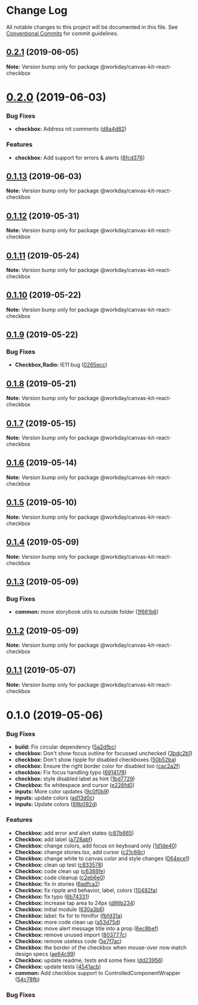 # Change Log

All notable changes to this project will be documented in this file.
See [Conventional Commits](https://conventionalcommits.org) for commit guidelines.

## [0.2.1](https://ghe.megaleo.com/design/canvas-kit-react/tree/master/modules/canvas-kit-react-checkbox/compare/@workday/canvas-kit-react-checkbox@0.2.0...@workday/canvas-kit-react-checkbox@0.2.1) (2019-06-05)

**Note:** Version bump only for package @workday/canvas-kit-react-checkbox





# [0.2.0](https://ghe.megaleo.com/design/canvas-kit-react/tree/master/modules/canvas-kit-react-checkbox/compare/@workday/canvas-kit-react-checkbox@0.1.13...@workday/canvas-kit-react-checkbox@0.2.0) (2019-06-03)


### Bug Fixes

* **checkbox:** Address nit comments ([d8a4d82](https://ghe.megaleo.com/design/canvas-kit-react/tree/master/modules/canvas-kit-react-checkbox/commits/d8a4d82))


### Features

* **checkbox:** Add support for errors & alerts ([8fcd376](https://ghe.megaleo.com/design/canvas-kit-react/tree/master/modules/canvas-kit-react-checkbox/commits/8fcd376))





## [0.1.13](https://ghe.megaleo.com/design/canvas-kit-react/tree/master/modules/canvas-kit-react-checkbox/compare/@workday/canvas-kit-react-checkbox@0.1.12...@workday/canvas-kit-react-checkbox@0.1.13) (2019-06-03)

**Note:** Version bump only for package @workday/canvas-kit-react-checkbox





## [0.1.12](https://ghe.megaleo.com/design/canvas-kit-react/tree/master/modules/canvas-kit-react-checkbox/compare/@workday/canvas-kit-react-checkbox@0.1.11...@workday/canvas-kit-react-checkbox@0.1.12) (2019-05-31)

**Note:** Version bump only for package @workday/canvas-kit-react-checkbox





## [0.1.11](https://ghe.megaleo.com/design/canvas-kit-react/tree/master/modules/canvas-kit-react-checkbox/compare/@workday/canvas-kit-react-checkbox@0.1.10...@workday/canvas-kit-react-checkbox@0.1.11) (2019-05-24)

**Note:** Version bump only for package @workday/canvas-kit-react-checkbox





## [0.1.10](https://ghe.megaleo.com/design/canvas-kit-react/tree/master/modules/canvas-kit-react-checkbox/compare/@workday/canvas-kit-react-checkbox@0.1.9...@workday/canvas-kit-react-checkbox@0.1.10) (2019-05-22)

**Note:** Version bump only for package @workday/canvas-kit-react-checkbox





## [0.1.9](https://ghe.megaleo.com/design/canvas-kit-react/tree/master/modules/canvas-kit-react-checkbox/compare/@workday/canvas-kit-react-checkbox@0.1.8...@workday/canvas-kit-react-checkbox@0.1.9) (2019-05-22)


### Bug Fixes

* **Checkbox,Radio:** IE11 bug ([0265ecc](https://ghe.megaleo.com/design/canvas-kit-react/tree/master/modules/canvas-kit-react-checkbox/commits/0265ecc))





## [0.1.8](https://ghe.megaleo.com/design/canvas-kit-react/tree/master/modules/canvas-kit-react-checkbox/compare/@workday/canvas-kit-react-checkbox@0.1.7...@workday/canvas-kit-react-checkbox@0.1.8) (2019-05-21)

**Note:** Version bump only for package @workday/canvas-kit-react-checkbox





## [0.1.7](https://ghe.megaleo.com/design/canvas-kit-react/tree/master/modules/canvas-kit-react-checkbox/compare/@workday/canvas-kit-react-checkbox@0.1.6...@workday/canvas-kit-react-checkbox@0.1.7) (2019-05-15)

**Note:** Version bump only for package @workday/canvas-kit-react-checkbox





## [0.1.6](https://ghe.megaleo.com/design/canvas-kit-react/tree/master/modules/canvas-kit-react-checkbox/compare/@workday/canvas-kit-react-checkbox@0.1.5...@workday/canvas-kit-react-checkbox@0.1.6) (2019-05-14)

**Note:** Version bump only for package @workday/canvas-kit-react-checkbox





## [0.1.5](https://ghe.megaleo.com/design/canvas-kit-react/tree/master/modules/canvas-kit-react-checkbox/compare/@workday/canvas-kit-react-checkbox@0.1.4...@workday/canvas-kit-react-checkbox@0.1.5) (2019-05-10)

**Note:** Version bump only for package @workday/canvas-kit-react-checkbox





## [0.1.4](https://ghe.megaleo.com/design/canvas-kit-react/tree/master/modules/canvas-kit-react-checkbox/compare/@workday/canvas-kit-react-checkbox@0.1.3...@workday/canvas-kit-react-checkbox@0.1.4) (2019-05-09)

**Note:** Version bump only for package @workday/canvas-kit-react-checkbox





## [0.1.3](https://ghe.megaleo.com/design/canvas-kit-react/tree/master/modules/canvas-kit-react-checkbox/compare/@workday/canvas-kit-react-checkbox@0.1.2...@workday/canvas-kit-react-checkbox@0.1.3) (2019-05-09)


### Bug Fixes

* **common:** move storybook utils to outside folder ([1f661b6](https://ghe.megaleo.com/design/canvas-kit-react/tree/master/modules/canvas-kit-react-checkbox/commits/1f661b6))





## [0.1.2](https://ghe.megaleo.com/design/canvas-kit-react/tree/master/modules/canvas-kit-react-checkbox/compare/@workday/canvas-kit-react-checkbox@0.1.1...@workday/canvas-kit-react-checkbox@0.1.2) (2019-05-09)

**Note:** Version bump only for package @workday/canvas-kit-react-checkbox





## [0.1.1](https://ghe.megaleo.com/design/canvas-kit-react/tree/master/modules/canvas-kit-react-checkbox/compare/@workday/canvas-kit-react-checkbox@0.1.0...@workday/canvas-kit-react-checkbox@0.1.1) (2019-05-07)

**Note:** Version bump only for package @workday/canvas-kit-react-checkbox





# 0.1.0 (2019-05-06)


### Bug Fixes

* **build:** Fix circular dependency ([5a2dfbc](https://ghe.megaleo.com/design/canvas-kit-react/tree/master/modules/canvas-kit-react-checkbox/commits/5a2dfbc))
* **checkbox:** Don't show focus outline for focussed unchecked ([3bdc2b1](https://ghe.megaleo.com/design/canvas-kit-react/tree/master/modules/canvas-kit-react-checkbox/commits/3bdc2b1))
* **checkbox:** Don't show ripple for disabled checkboxes ([50b52ba](https://ghe.megaleo.com/design/canvas-kit-react/tree/master/modules/canvas-kit-react-checkbox/commits/50b52ba))
* **checkbox:** Ensure the right border color for disabled too ([cac2a2f](https://ghe.megaleo.com/design/canvas-kit-react/tree/master/modules/canvas-kit-react-checkbox/commits/cac2a2f))
* **checkbox:** Fix focus handling typo ([6914178](https://ghe.megaleo.com/design/canvas-kit-react/tree/master/modules/canvas-kit-react-checkbox/commits/6914178))
* **checkbox:** style disabled label as hint ([1bd7729](https://ghe.megaleo.com/design/canvas-kit-react/tree/master/modules/canvas-kit-react-checkbox/commits/1bd7729))
* **Checkbox:** fix whitespace and cursor ([e226fd0](https://ghe.megaleo.com/design/canvas-kit-react/tree/master/modules/canvas-kit-react-checkbox/commits/e226fd0))
* **inputs:** More color updates ([9c0f0b9](https://ghe.megaleo.com/design/canvas-kit-react/tree/master/modules/canvas-kit-react-checkbox/commits/9c0f0b9))
* **inputs:** update colors ([ad13d0c](https://ghe.megaleo.com/design/canvas-kit-react/tree/master/modules/canvas-kit-react-checkbox/commits/ad13d0c))
* **inputs:** Update colors ([89b092d](https://ghe.megaleo.com/design/canvas-kit-react/tree/master/modules/canvas-kit-react-checkbox/commits/89b092d))


### Features

* **Checkbox:** add error and alert states ([c87b665](https://ghe.megaleo.com/design/canvas-kit-react/tree/master/modules/canvas-kit-react-checkbox/commits/c87b665))
* **Checkbox:** add label ([a728abf](https://ghe.megaleo.com/design/canvas-kit-react/tree/master/modules/canvas-kit-react-checkbox/commits/a728abf))
* **Checkbox:** change colors, add focus on keyboard only ([1d1de40](https://ghe.megaleo.com/design/canvas-kit-react/tree/master/modules/canvas-kit-react-checkbox/commits/1d1de40))
* **Checkbox:** change stories.tsx, add cursor ([c21c68c](https://ghe.megaleo.com/design/canvas-kit-react/tree/master/modules/canvas-kit-react-checkbox/commits/c21c68c))
* **Checkbox:** change white to canvas color and style changes ([064ece1](https://ghe.megaleo.com/design/canvas-kit-react/tree/master/modules/canvas-kit-react-checkbox/commits/064ece1))
* **Checkbox:** clean up test ([c833578](https://ghe.megaleo.com/design/canvas-kit-react/tree/master/modules/canvas-kit-react-checkbox/commits/c833578))
* **Checkbox:** code clean up ([c6388fe](https://ghe.megaleo.com/design/canvas-kit-react/tree/master/modules/canvas-kit-react-checkbox/commits/c6388fe))
* **Checkbox:** code cleanup ([c2eb6e0](https://ghe.megaleo.com/design/canvas-kit-react/tree/master/modules/canvas-kit-react-checkbox/commits/c2eb6e0))
* **Checkbox:** fix in stories ([6adfca2](https://ghe.megaleo.com/design/canvas-kit-react/tree/master/modules/canvas-kit-react-checkbox/commits/6adfca2))
* **Checkbox:** fix ripple and behavior, label, colors ([10482fa](https://ghe.megaleo.com/design/canvas-kit-react/tree/master/modules/canvas-kit-react-checkbox/commits/10482fa))
* **Checkbox:** fix typo ([6b74331](https://ghe.megaleo.com/design/canvas-kit-react/tree/master/modules/canvas-kit-react-checkbox/commits/6b74331))
* **Checkbox:** increase tap area to 24px ([d86b234](https://ghe.megaleo.com/design/canvas-kit-react/tree/master/modules/canvas-kit-react-checkbox/commits/d86b234))
* **Checkbox:** initial module ([630a3b6](https://ghe.megaleo.com/design/canvas-kit-react/tree/master/modules/canvas-kit-react-checkbox/commits/630a3b6))
* **Checkbox:** label: fix for to htmlfor ([fbfd31a](https://ghe.megaleo.com/design/canvas-kit-react/tree/master/modules/canvas-kit-react-checkbox/commits/fbfd31a))
* **Checkbox:** more code clean up ([a53d75d](https://ghe.megaleo.com/design/canvas-kit-react/tree/master/modules/canvas-kit-react-checkbox/commits/a53d75d))
* **Checkbox:** move alert message title into a prop ([6ec8bef](https://ghe.megaleo.com/design/canvas-kit-react/tree/master/modules/canvas-kit-react-checkbox/commits/6ec8bef))
* **Checkbox:** remove unused import ([803777c](https://ghe.megaleo.com/design/canvas-kit-react/tree/master/modules/canvas-kit-react-checkbox/commits/803777c))
* **Checkbox:** remove useless code ([5e7f7ac](https://ghe.megaleo.com/design/canvas-kit-react/tree/master/modules/canvas-kit-react-checkbox/commits/5e7f7ac))
* **Checkbox:** the border of the checkbox when mouse-over now match design specs ([ae64c99](https://ghe.megaleo.com/design/canvas-kit-react/tree/master/modules/canvas-kit-react-checkbox/commits/ae64c99))
* **Checkbox:** update readme, tests and some fixes ([dd23956](https://ghe.megaleo.com/design/canvas-kit-react/tree/master/modules/canvas-kit-react-checkbox/commits/dd23956))
* **Checkbox:** update tests ([4541acb](https://ghe.megaleo.com/design/canvas-kit-react/tree/master/modules/canvas-kit-react-checkbox/commits/4541acb))
* **common:** Add checkbox support to ControlledComponentWrapper ([54c78fb](https://ghe.megaleo.com/design/canvas-kit-react/tree/master/modules/canvas-kit-react-checkbox/commits/54c78fb))





### Bug Fixes

